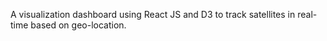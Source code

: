 A visualization dashboard using React JS and D3 to track satellites in real-time based on geo-location.
